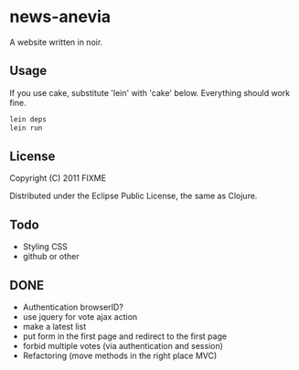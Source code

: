 # news-anevia

A website written in noir. 

## Usage

If you use cake, substitute 'lein' with 'cake' below. Everything should work fine.

```bash
lein deps
lein run
```

## License

Copyright (C) 2011 FIXME

Distributed under the Eclipse Public License, the same as Clojure.

## Todo

* Styling CSS
* github or other

## DONE

* Authentication browserID?
* use jquery for vote ajax action
* make a latest list
* put form in the first page and redirect to the first page
* forbid multiple votes (via authentication and session)
* Refactoring (move methods in the right place MVC)
